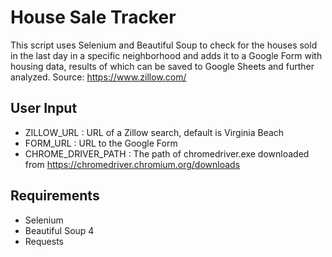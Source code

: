 # House Sale Tracker
This script uses Selenium and Beautiful Soup to check for the houses sold in the last day in a specific neighborhood and adds it to a Google Form with housing data, results of which can be saved to Google Sheets and further analyzed. Source: https://www.zillow.com/

## User Input
- ZILLOW_URL : URL of a Zillow search, default is Virginia Beach
- FORM_URL : URL to the Google Form
- CHROME_DRIVER_PATH : The path of chromedriver.exe downloaded from https://chromedriver.chromium.org/downloads

## Requirements
- Selenium
- Beautiful Soup 4
- Requests
